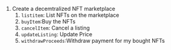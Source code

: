 1. Create a decemtralized NFT marketplace
    1. `listitem`: List NFTs on the marketplace
    2. `buyItem`:Buy the NFTs
    3. `cancelItem`: Cancel a listing
    4. `updateListing`: Update Price
    5. `withdrawProceeds`:Withdraw payment for my bought NFTs
    